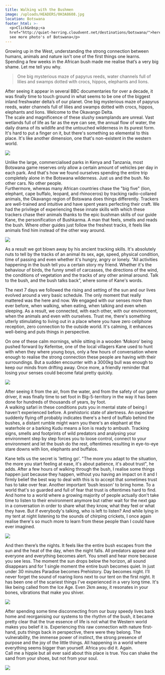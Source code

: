 ```yaml
---
title: Walking with the Bushmen
image: /uploads/HEADERS/0H3A8608.jpg
location: Botswana
footer_html: >-
  <p>Click&nbsp;<a
  href="http://quiet-herring.cloudvent.net/destinations/botswana/">here</a>&nbsp;to
  see more photo's of Botswana</p>
---
```


Growing up in the West, understanding the strong connection between humans, animals and nature isn't one of the first things one learns. Spending a few weeks in the African bush made me realise that’s a very big shame. Let me tell you why.

> One big mysterious maze of papyrus reeds, water channels full of lilies and swamps dotted with crocs, hippos, elephants and lions. 

After seeing it appear in several BBC documentaries for over a decade, it was finally time to touch ground in what seems to be one of the biggest inland freshwater delta’s of our planet. One big mysterious maze of papyrus reeds, water channels full of lilies and swamps dotted with crocs, hippos, elephants and lions. Welcome to the Okavango Delta.&nbsp;<br>The scale and magnificence of these slushy swamplands are unreal. Vast wetlands full of life as far as the eye can see, the annual flow of water, the daily drama of its wildlife and the untouched wilderness in its purest form. It's hard to put a finger on it, but there's something so elemental to this place. It's like another dimension, one that's non-existent in the western world.

![](/uploads/versions/0h3a8291---x----1620-1080x---.jpg)

Unlike the large, commercialised parks in Kenya and Tanzania, most Botswana game reserves only allow a certain amount of vehicles per day in each park. And that's how we found ourselves spending the entire trip completely alone in the Botswana wilderness. Just us and the bush. No other cars. No other people.<br>Furthermore, whereas many African countries chase the "big five" (lion, elephant, cape buffalo, leopard, and rhinoceros) by tracking radio-collared animals, the Okavango region of Botswana does things differently. Trackers are well-trained and intuitive and have spent years perfecting their craft. We had the privilege of experiencing these innate skills with which these trackers chase their animals thanks to the epic bushman skills of our guide Kane, the personification of Bushkarma. A man that feels, smells and reads the bush. Where other guides just follow the freshest tracks, it feels like animals find him instead of the other way around.

![](/uploads/versions/0h3a9311a---x----720-1080x---.jpg)

As a result we got blown away by his ancient tracking skills. It's absolutely nuts to tell by the tracks of an animal its sex, age, speed, physical condition, time of passing and even whether it's hungry, angry or lonely. "All activities happening in the bush tell you a certain story my friend. Whether it's the behaviour of birds, the funny smell of carcasses, the directions of the wind, the conditions of vegetation and the tracks of any other animal around. Talk to the bush, and the bush talks back”, where some of Kane's words.

The next 7 days we followed the rising and setting of the sun and our lives evolved around a very basic schedule. The only moment that really mattered was the here and now. We engaged with our senses more than ever before, when walking, when eating, when talking and even when sleeping. As a result, we connected, with each other, with our environment, when the animals and even with ourselves. Trust me, there's something utterly stimulating to living out in a place where you have zero cellphone reception, zero connection to the outside world. It's calming, it enhances well-being and puts things in perspective.&nbsp;

On one of these calm mornings, while sitting in a&nbsp;wooden ‘Mokoro’ being pushed forward by Kefentse, one of the local villagers Kane&nbsp;used to hunt with when they where young boys, only a few hours of conversation where enough to realise the strong connection these people are having with their surroundings. But a sudden encounter with a 3000kg bull was enough to keep our minds from drifting away. Once more, a&nbsp;friendly reminder that losing your senses could become fatal pretty quickly.

![](/uploads/versions/0h3a8401-2---x----2048-1365x---.jpg)

After seeing it from the air, from the water, and from the safety of our game driver, it was finally time to set foot in Big-5-territory in the way it has been done for hundreds of thousands of years, by foot.<br>A walking safari in these conditions puts you in mental state of being I haven't experienced before. A prehistoric state of alertness. An oxpecker suddenly flying off probably indicates there's a herd of buffalo behind the bushes, a distant rumble might warn you there's an elephant at the waterhole or a barking Kudu means a lion is ready to ambush. Tracking signs, smells and footprints of wild predators and analysing your environment step by step forces you to loose control, connect to your environment and let the bush do the rest, oftentimes resulting in eye-to-eye stare downs with lion, elephants and buffalos.&nbsp;

Kane tells us the secret is 'letting go'. "The more you adapt to the situation, the more you start feeling at ease, it's about patience, it's about trust", he adds. After a few hours of walking through the bush, I realise some things happen just because they happen, without you having an impact on it and I firmly belief the best way to deal with this is to accept that sometimes trust has to take over fear. Another important 'bush lesson' to bring home. To a world that's so guarded and full of fear that trust is oftentimes hard to find. And home to a world where a growing majority of people actually don't take time to listen to their environment anymore but rather wait for the next gap in a conversation in order to share what they know, what they feel or what they have. But if everybody's talking, who is left to listen? And while lying in my tent at night listening to the sounds of chirping crickets, I once again realise there's so much more to learn from these people than I could have ever imagined.&nbsp;

![](/uploads/versions/img-8225---x----1620-1080x---.jpg)

And then there’s the nights. It feels like the entire bush escapes from the sun and the heat of the day, when the night falls. All predators appear and everyone and everything becomes alert. You smell and hear more because you see less. The moment the sun drops below the horizon, all sound disappears and for 1 single moment the entire bush becomes quiet. In just under 30 minutes Paradise becomes Prehistory. Day becomes night. I’ll never forget the sound of roaring lions next to our tent on the first night. It has been one of the scariest things I've experienced in a very long time. It's like being called from the Ice Age. Even 2km away, it resonates in your bones, vibrations that make you shiver.

![](/uploads/versions/0h3a8952---x0-0-2048-1365-2048-1365x---.jpg)

After spending some time disconnecting from our busy speedy lives back home and reorganising our systems to the rhythm of the bush, it became pretty clear that the true essence of life is not what the Western world makes you belief it is. Experiencing this raw connection with nature first-hand, puts things back in perspective, there were they belong. The vulnerability, the immense power of instinct, the strong presence of purpose and the joy of the little things. All happening in a world where everything seems bigger than yourself. Africa you did it. Again. <br>Call me a hippie but all ever said about this place is true. You can shake the sand from your shoes, but not from your soul.

![](/uploads/botswana/0H3A0439.jpg)